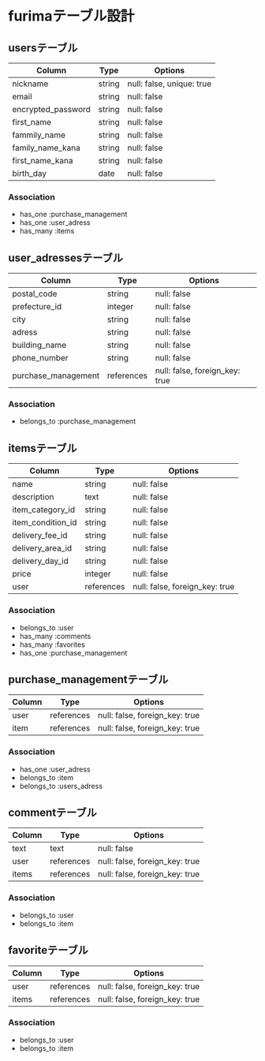 # furimaテーブル設計

## usersテーブル

| Column             | Type    | Options                    |
| ------------------ | ------- | -------------------------- |
| nickname           | string  | null: false, unique: true  |
| email              | string  | null: false                |
| encrypted_password | string  | null: false                |
| first_name         | string  | null: false                |
| fammily_name       | string  | null: false                |
| family_name_kana   | string  | null: false                |
| first_name_kana    | string  | null: false                |
| birth_day          | date    | null: false                |


### Association

- has_one :purchase_management
- has_one :user_adress
- has_many :items






## user_adressesテーブル

| Column                      | Type       | Options                        |
| --------------------------- | ---------- | ------------------------------ |
|postal_code                  | string     | null: false                    |
|prefecture_id                | integer    | null: false                    |
|city                         | string     | null: false                    |
|adress                       | string     | null: false                    |
|building_name                | string     | null: false                    |
|phone_number                 | string     | null: false                    |
|purchase_management          | references | null: false, foreign_key: true |

### Association

- belongs_to :purchase_management


## itemsテーブル

| Column           | Type         | Options                        |
| ---------------- | ------------ | ------------------------------ |
|name              | string       | null: false                    |
|description       | text         | null: false                    |
|item_category_id  | string       | null: false                    |
|item_condition_id | string       | null: false                    |
|delivery_fee_id   | string       | null: false                    |
|delivery_area_id  | string       | null: false                    |
|delivery_day_id   | string       | null: false                    |
|price             | integer      | null: false                    |
|user              | references   | null: false, foreign_key: true |
 
### Association

- belongs_to :user 
- has_many :comments
- has_many :favorites
- has_one :purchase_management


## purchase_managementテーブル

| Column | Type         | Options                        |
| ------ | ------------ | ------------------------------ |
|user    | references   | null: false, foreign_key: true |
|item    | references   | null: false, foreign_key: true |

### Association

- has_one :user_adress
- belongs_to :item 
- belongs_to :users_adress





## commentテーブル

| Column    | Type       | Options                        |
| --------- | ---------- | ------------------------------ |
| text      | text       | null: false                    |
| user      | references | null: false, foreign_key: true |
| items     | references | null: false, foreign_key: true |

### Association

- belongs_to :user
- belongs_to :item

## favoriteテーブル

| Column    | Type       | Options                        |
| --------- | ---------- | ------------------------------ |
| user      | references | null: false, foreign_key: true |
| items     | references | null: false, foreign_key: true |

### Association

- belongs_to :user
- belongs_to :item
